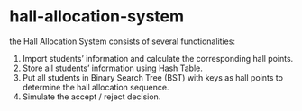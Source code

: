 # hall-allocation-system
the Hall Allocation System consists of several functionalities:

1. Import students’ information and calculate the corresponding hall points.
2. Store all students’ information using Hash Table.
3. Put all students in Binary Search Tree (BST) with keys as hall points to determine the hall allocation sequence.
4. Simulate the accept / reject decision.
